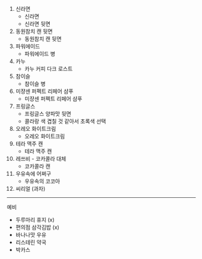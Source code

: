 1. 신라면 
   - 신라면
   - 신라면 뒷면
2. 동원참치 캔 뒷면
   - 동원참치 캔 뒷면
3. 파워에이드
   - 파워에이드 병
4. 카누
   - 카누 커피 다크 로스트
5. 참이슬
   - 참이슬 병
6. 미쟝센 퍼펙트 리페어 샴푸
   - 미쟝센 퍼펙트 리페어 샴푸
7. 프링글스
   - 프링글스 양파맛 뒷면
   - 콜라랑 색 겹칠 것 같아서 초록색 선택
8. 오레오 화이트크림
   - 오레오 화이트크림
9. 테라 맥주 캔
   - 테라 맥주 캔
10. 레쓰비 - 코카콜라 대체
    - 코카콜라 캔
11. 우유속에 어쩌구
    - 우유속의 코코아
12. 씨리얼 (과자)



---

예비

- 두루마리 휴지 (x)
- 편의점 삼각김밥 (x)
- 바나나맛 우유
- 리스테린 약국
- 박카스

